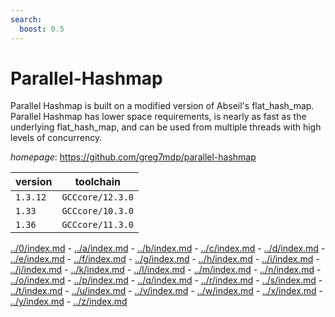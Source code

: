 ```yaml
---
search:
  boost: 0.5
---
```

# Parallel-Hashmap

Parallel Hashmap is built on a modified version of Abseil's flat_hash_map. Parallel Hashmap has lower space requirements, is nearly as fast as the underlying flat_hash_map, and can be used from multiple threads with high levels of concurrency.

*homepage*: <https://github.com/greg7mdp/parallel-hashmap>

version | toolchain
--------|----------
``1.3.12`` | ``GCCcore/12.3.0``
``1.33`` | ``GCCcore/10.3.0``
``1.36`` | ``GCCcore/11.3.0``

[../0/index.md](0) - [../a/index.md](a) - [../b/index.md](b) - [../c/index.md](c) - [../d/index.md](d) - [../e/index.md](e) - [../f/index.md](f) - [../g/index.md](g) - [../h/index.md](h) - [../i/index.md](i) - [../j/index.md](j) - [../k/index.md](k) - [../l/index.md](l) - [../m/index.md](m) - [../n/index.md](n) - [../o/index.md](o) - [../p/index.md](p) - [../q/index.md](q) - [../r/index.md](r) - [../s/index.md](s) - [../t/index.md](t) - [../u/index.md](u) - [../v/index.md](v) - [../w/index.md](w) - [../x/index.md](x) - [../y/index.md](y) - [../z/index.md](z)

